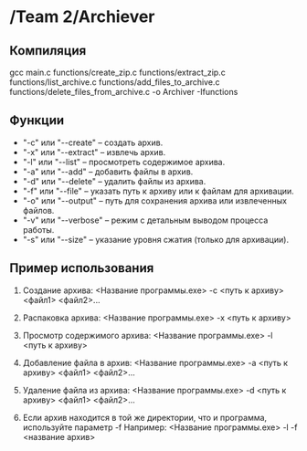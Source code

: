 # /Team 2/Archiever

## Компиляция

gcc main.c functions/create_zip.c functions/extract_zip.c functions/list_archive.c functions/add_files_to_archive.c functions/delete_files_from_archive.c -o Archiver -Ifunctions 

## Функции

- "-c" или "--create" – создать архив.
- "-x" или "--extract" – извлечь архив.
- "-l" или "--list" – просмотреть содержимое архива.
- "-a" или "--add" – добавить файлы в архив.
- "-d" или "--delete" – удалить файлы из архива.
- "-f" или "--file" – указать путь к архиву или к файлам для архивации.
- "-o" или "--output" – путь для сохранения архива или извлеченных файлов.
- "-v" или "--verbose" – режим с детальным выводом процесса работы.
- "-s" или "--size" – указание уровня сжатия (только для архивации).

## Пример использования

1. Создание архива: 
 <Название программы.exe> -с <путь к архиву> <файл1> <файл2>...

2. Распаковка архива: 
 <Название программы.exe> -x <путь к архиву>

3. Просмотр содержимого архива: 
 <Название программы.exe> -l <путь к архиву>

4. Добавление файла в архив: 
 <Название программы.exe> -a <путь к архиву> <файл1> <файл2>...

5. Удаление файла из архива: 
 <Название программы.exe> -d <путь к архиву> <файл1> <файл2>...

6. Если архив находится в той же директории, что и программа, используйте параметр -f
Например:
 <Название программы.exe> -l -f <название архив>
